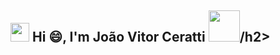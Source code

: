 <h2><img src="https://emojis.slackmojis.com/emojis/images/1643514974/10003/catjam.gif?1643514974"
      width="30"/> Hi 😄, I'm João Vitor Ceratti <img src="https://media.giphy.com/media/12oufCB0MyZ1Go/giphy.gif" width="50">/h2>

<!--
**JoaoCeratti/JoaoCeratti** is a ✨ _special_ ✨ repository because its `README.md` (this file) appears on your GitHub profile.

Here are some ideas to get you started:

- 🔭 I’m currently working on ...
- 🌱 I’m currently learning ...
- 👯 I’m looking to collaborate on ...
- 🤔 I’m looking for help with ...
- 💬 Ask me about ...
- 📫 How to reach me: ...
- 😄 Pronouns: ...
- ⚡ Fun fact: ...
-->

